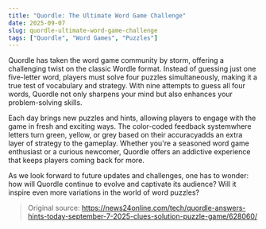 ```yaml
---
title: "Quordle: The Ultimate Word Game Challenge"
date: 2025-09-07
slug: quordle-ultimate-word-game-challenge
tags: ["Quordle", "Word Games", "Puzzles"]
---
```


Quordle has taken the word game community by storm, offering a challenging twist on the classic Wordle format. Instead of guessing just one five-letter word, players must solve four puzzles simultaneously, making it a true test of vocabulary and strategy. With nine attempts to guess all four words, Quordle not only sharpens your mind but also enhances your problem-solving skills.

Each day brings new puzzles and hints, allowing players to engage with the game in fresh and exciting ways. The color-coded feedback systemwhere letters turn green, yellow, or grey based on their accuracyadds an extra layer of strategy to the gameplay. Whether you're a seasoned word game enthusiast or a curious newcomer, Quordle offers an addictive experience that keeps players coming back for more.

As we look forward to future updates and challenges, one has to wonder: how will Quordle continue to evolve and captivate its audience? Will it inspire even more variations in the world of word puzzles?
> Original source: https://news24online.com/tech/quordle-answers-hints-today-september-7-2025-clues-solution-puzzle-game/628060/